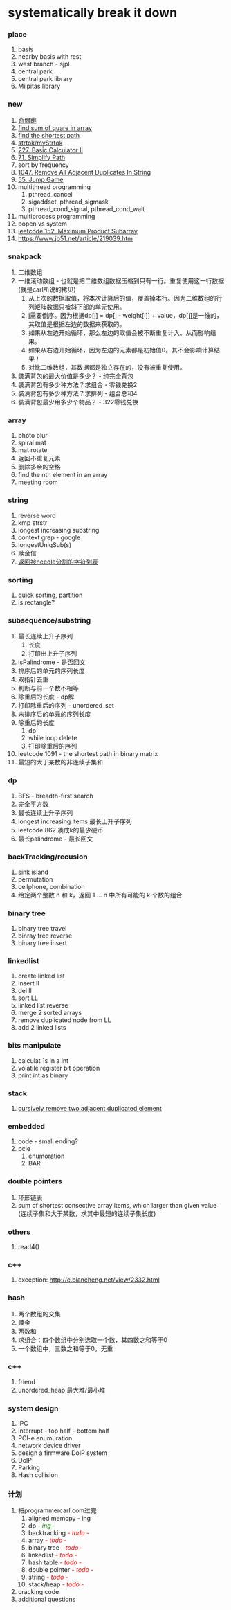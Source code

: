 # systematically break it down

### place

1. basis
2. nearby basis with rest
3. west branch - sjpl
4. central park
5. central park library
6. Milpitas library

### new

1. [奇偶跳](code_lib/oddEvenJumps.cpp)
2. [find sum of quare in array](code_lib/findSumOfSquare.cpp)
3. [find the shortest path](code_lib/findShortestPath.cpp)
4. [strtok/myStrtok](code_lib/chapter_1_String/1_12_strtok.cpp)
5. [227. Basic Calculator II](code_lib/basicCal.c)
6. [71. Simplify Path](https://leetcode.com/problems/simplify-path/)
7. sort by frequency
8. [1047. Remove All Adjacent Duplicates In String](https://leetcode.com/problems/remove-all-adjacent-duplicates-in-string/)
9. [55. Jump Game](https://leetcode.com/problems/jump-game/)
10. multithread programming
    1. pthread_cancel
    2. sigaddset, pthread_sigmask
    3. pthread_cond_signal, pthread_cond_wait
11. multiprocess programming
12. popen vs system
13. [leetcode 152. Maximum Product Subarray](code_lib/maxProduct.cpp)
14. https://www.jb51.net/article/219039.htm

### snakpack

1. 二维数组
2. 一维滚动数组 - 也就是把二维数组数据压缩到只有一行。重复使用这一行数据(就是carl所说的拷贝)
   1. 从上次的数据取值，将本次计算后的值，覆盖掉本行。因为二维数组的行列矩阵数据只被斜下部的单元使用。
   2. j需要倒序。因为根据dp[j] = dp[j - weight[i]] + value，dp[j]是一维的，其取值是根据左边的数据来获取的。
   3. 如果从左边开始循环，那么左边的取值会被不断重复计入。从而影响结果。
   4. 如果从右边开始循环，因为左边的元素都是初始值0。其不会影响计算结果！
   5. 对比二维数组，其数据都是独立存在的，没有被重复使用。
3. 装满背包的最大价值是多少？    - 纯完全背包
4. 装满背包有多少种方法？求组合  - 零钱兑换2
5. 装满背包有多少种方法？求排列  - 组合总和4
6. 装满背包最少用多少个物品？    - 322零钱兑换

### array

1. photo blur
2. spiral mat
3. mat rotate
4. 返回不重复元素
5. 删除多余的空格
6. find the nth element in an array
7. meeting room

### string

1. reverse word
2. kmp strstr
3. longest increasing substring
4. context grep - google
5. longestUniqSub(s)
6. 赎金信
7. [返回被needle分割的字符列表](code_lib/splitNeedle.cpp)

### sorting

1. quick sorting, partition
2. is rectangle?

### subsequence/substring

1. 最长连续上升子序列
   1. 长度
   2. 打印出上升子序列
2. isPalindrome - 是否回文
3. 排序后的单元的序列长度
4. 双指针去重
5. 判断与前一个数不相等
6. 除重后的长度 - dp解
7. 打印除重后的序列 - unordered_set
8. 未排序后的单元的序列长度
9. 除重后的长度
   1. dp
   2. while loop delete
   3. 打印除重后的序列
10. leetcode 1091 - the shortest path in binary matrix
11. 最短的大于某数的非连续子集和

### dp

1) BFS - breadth-first search
2) 完全平方数
3) 最长连续上升子序列
4) longest increasing items 最长上升子序列
5) leetcode 862 凑成k的最少硬币
6) 最长palindrome - 最长回文

### backTracking/recusion

1) sink island
2) permutation
3) cellphone, combination
4) 给定两个整数 n 和 k，返回 1 ... n 中所有可能的 k 个数的组合

### binary tree

1. binary tree travel
2. binray tree reverse
3. binary tree insert

### linkedlist

1. create linked list
2. insert ll
3. del ll
4. sort LL
5. linked list reverse
6. merge 2 sorted arrays
7. remove duplicated node from LL
8. add 2 linked lists

### bits manipulate

1. calculat 1s in a int
2. volatile register bit operation
3. print int as binary

### stack

1. [cursively remove two adjacent duplicated element](code_lib/RecuDelAjacentDup.cpp)

### embedded

1. code - small ending?
2. pcie
   1. enumoration
   2. BAR

### double pointers

1. 环形链表
2. sum of shortest consective array items, which larger than given value (连续子集和大于某数，求其中最短的连续子集长度)

### others

1. read4()

### c++

1. exception: http://c.biancheng.net/view/2332.html

### hash

1. 两个数组的交集
2. 赎金
3. 两数和
4. 求组合：四个数组中分别选取一个数，其四数之和等于0
5. 一个数组中，三数之和等于0，无重

### c++

1. friend
2. unordered_heap 最大堆/最小堆

### system design

1. IPC
2. interrupt - top half - bottom half
3. PCI-e enumuration
4. network device driver
5. design a firmware DoIP system
6. DoIP
7. Parking
8. Hash collision

### 计划

1. 把programmercarl.com过完
   1. aligned memcpy - ing
   2. dp   <span style="color:green">- *ing* -
   3. backtracking  <span style="color:red">- *todo* -
   4. array <span style="color:red"> - *todo* -
   5. binary tree <span style="color:red"> - *todo* -
   6. linkedlist <span style="color:red"> - *todo* -
   7. hash table <span style="color:red"> - *todo* -
   8. double pointer <span style="color:red"> - *todo* -
   9. string <span style="color:red"> - *todo* -
   10. stack/heap <span style="color:red"> - *todo* -
2. cracking code
3. additional questions

